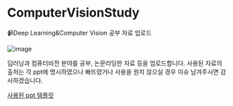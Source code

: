 # ComputerVisionStudy
:video_camera:Deep Learning&amp;Computer Vision 공부 자료 업로드
    
  ![image](https://user-images.githubusercontent.com/65033360/218293911-51226bbb-c86c-4371-91ea-0d08ee8abb86.png)
  
딥러닝과 컴퓨터비전 분야를 공부, 논문리딩한 자료 등을 업로드합니다.
사용된 자료의 출처는 각 ppt에 명시하였으나 빠뜨렸거나 사용을 원치 않으실 경우 이슈 남겨주시면 감사하겠습니다.
  
[사용된 ppt 템플릿](https://ponybuhagom.tistory.com/193)
